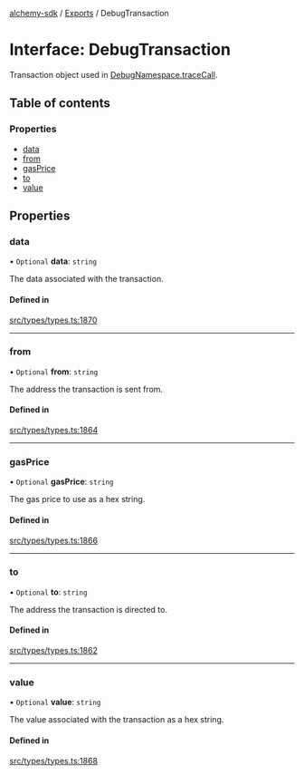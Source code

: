 [alchemy-sdk](../README.md) / [Exports](../modules.md) / DebugTransaction

# Interface: DebugTransaction

Transaction object used in [DebugNamespace.traceCall](../classes/DebugNamespace.md#tracecall).

## Table of contents

### Properties

- [data](DebugTransaction.md#data)
- [from](DebugTransaction.md#from)
- [gasPrice](DebugTransaction.md#gasprice)
- [to](DebugTransaction.md#to)
- [value](DebugTransaction.md#value)

## Properties

### data

• `Optional` **data**: `string`

The data associated with the transaction.

#### Defined in

[src/types/types.ts:1870](https://github.com/alchemyplatform/alchemy-sdk-js/blob/0c05b32/src/types/types.ts#L1870)

___

### from

• `Optional` **from**: `string`

The address the transaction is sent from.

#### Defined in

[src/types/types.ts:1864](https://github.com/alchemyplatform/alchemy-sdk-js/blob/0c05b32/src/types/types.ts#L1864)

___

### gasPrice

• `Optional` **gasPrice**: `string`

The gas price to use as a hex string.

#### Defined in

[src/types/types.ts:1866](https://github.com/alchemyplatform/alchemy-sdk-js/blob/0c05b32/src/types/types.ts#L1866)

___

### to

• `Optional` **to**: `string`

The address the transaction is directed to.

#### Defined in

[src/types/types.ts:1862](https://github.com/alchemyplatform/alchemy-sdk-js/blob/0c05b32/src/types/types.ts#L1862)

___

### value

• `Optional` **value**: `string`

The value associated with the transaction as a hex string.

#### Defined in

[src/types/types.ts:1868](https://github.com/alchemyplatform/alchemy-sdk-js/blob/0c05b32/src/types/types.ts#L1868)
